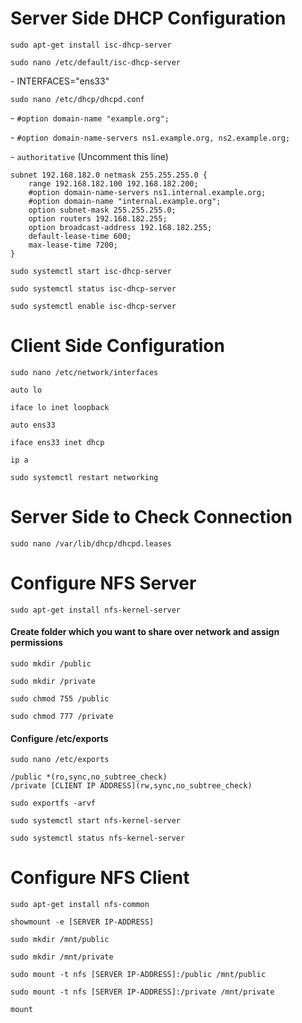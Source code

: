 <body>

<h1>Server Side DHCP Configuration</h1>

<pre><code>sudo apt-get install isc-dhcp-server</code></pre>
<pre><code>sudo nano /etc/default/isc-dhcp-server</code></pre>
<p>- INTERFACES="ens33"</p>

<pre><code>sudo nano /etc/dhcp/dhcpd.conf</code></pre>
<p>- <code>#option domain-name "example.org";</code></p>
<p>- <code>#option domain-name-servers ns1.example.org, ns2.example.org;</code></p>
<p>- <code>authoritative</code> (Uncomment this line)</p>
<pre><code>subnet 192.168.182.0 netmask 255.255.255.0 {
    range 192.168.182.100 192.168.182.200;
    #option domain-name-servers ns1.internal.example.org;
    #option domain-name "internal.example.org";
    option subnet-mask 255.255.255.0;
    option routers 192.168.182.255;
    option broadcast-address 192.168.182.255;
    default-lease-time 600;
    max-lease-time 7200;
}</code></pre>

<pre><code>sudo systemctl start isc-dhcp-server</code></pre>
<pre><code>sudo systemctl status isc-dhcp-server</code></pre>
<pre><code>sudo systemctl enable isc-dhcp-server</code></pre>

<h1>Client Side Configuration</h1>
<pre><code>sudo nano /etc/network/interfaces</code></pre>
<p><code>auto lo</code></p>
<p><code>iface lo inet loopback</code></p>
<p><code>auto ens33</code></p>
<p><code>iface ens33 inet dhcp</code></p>

<pre><code>ip a</code></pre>
<pre><code>sudo systemctl restart networking</code></pre>

<h1>Server Side to Check Connection</h1>
<pre><code>sudo nano /var/lib/dhcp/dhcpd.leases</code></pre>

<h1>Configure NFS Server</h1>
<pre><code>sudo apt-get install nfs-kernel-server</code></pre>
<h4>Create folder which you want to share over network and assign permissions</h4>
<pre><code>sudo mkdir /public</code></pre>
<pre><code>sudo mkdir /private</code></pre>
<pre><code>sudo chmod 755 /public</code></pre>
<pre><code>sudo chmod 777 /private</code></pre>
<h4>Configure /etc/exports</h4>
<pre><code>sudo nano /etc/exports</code></pre>
<p><code>/public *(ro,sync,no_subtree_check)
/private [CLIENT IP ADDRESS](rw,sync,no_subtree_check)</code></p>

<pre><code>sudo exportfs -arvf</code></pre>
<pre><code>sudo systemctl start nfs-kernel-server</code></pre>
<pre><code>sudo systemctl status nfs-kernel-server</code></pre>

<h1>Configure NFS Client</h1>
<pre><code>sudo apt-get install nfs-common</code></pre>
<pre><code>showmount -e [SERVER IP-ADDRESS]</code></pre>
<pre><code>sudo mkdir /mnt/public</code></pre>
<pre><code>sudo mkdir /mnt/private</code></pre>
<pre><code>sudo mount -t nfs [SERVER IP-ADDRESS]:/public /mnt/public</code></pre>
<pre><code>sudo mount -t nfs [SERVER IP-ADDRESS]:/private /mnt/private</code></pre>
<pre><code>mount</code></pre>



</body>
